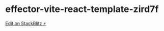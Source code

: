 # effector-vite-react-template-zird7f

[Edit on StackBlitz ⚡️](https://stackblitz.com/edit/effector-vite-react-template-wntm7a)